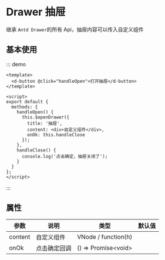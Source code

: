# Drawer 抽屉

继承 `Antd Drawer`的所有 Api，抽屉内容可以传入自定义组件

## 基本使用

::: demo

```vue
<template>
  <d-button @click="handleOpen">打开抽屉</d-button>
</template>

<script>
export default {
  methods: {
    handleOpen() {
      this.$openDrawer({
        title: '抽屉',
        content: <div>自定义组件</div>,
        onOk: this.handleClose
      });
    },
    handleClose() {
      console.log('点击确定，抽屉关闭了');
    }
  }
};
</script>
```

:::

## 属性

| 参数    | 说明         | 类型                      | 默认值 |
| ------- | ------------ | ------------------------- | ------ |
| content | 自定义组件   | VNode / function(h)       |        |
| onOk    | 点击确定回调 | () => Promise&lt;void&gt; |        |
